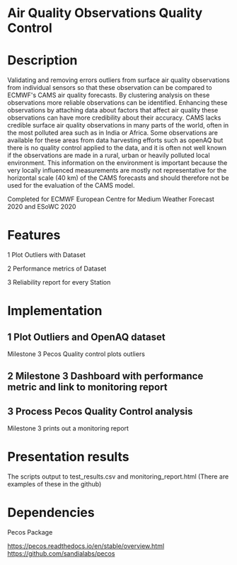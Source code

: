   
# Air Quality Observations Quality Control  

# Description
Validating and removing errors outliers from surface air quality observations from individual sensors so that these observation can be compared to ECMWF's CAMS air quality forecasts. By clustering analysis on these observations more reliable observations can be identified. Enhancing these observations by attaching data about factors that affect air quality these observations can have more credibility about their accuracy. CAMS lacks credible surface air quality observations in many parts of the world, often in the most polluted area such as in India or Africa. Some observations are available for these areas from data harvesting efforts such as openAQ but there is no quality control applied to the data, and it is often not well known if the observations are made in a rural, urban or heavily polluted local environment. This information on the environment is important because the very locally influenced measurements are mostly not representative for the horizontal scale (40 km) of the CAMS forecasts and should therefore not be used for the evaluation of the CAMS model.

Completed for ECMWF European Centre for Medium Weather Forecast 2020 
and ESoWC 2020

# Features 

1 Plot Outliers with Dataset

2 Performance metrics of Dataset 

3 Reliability report for every Station

# Implementation 


## 1 Plot Outliers and OpenAQ dataset 

Milestone 3 Pecos Quality control plots outliers

## 2 Milestone 3 Dashboard with performance metric and link to monitoring report

## 3 Process Pecos Quality Control analysis 

Milestone 3 prints out a monitoring report

# Presentation results

The scripts output to test_results.csv and monitoring_report.html
(There are examples of these in the github)



# Dependencies

Pecos Package 

https://pecos.readthedocs.io/en/stable/overview.html
https://github.com/sandialabs/pecos

